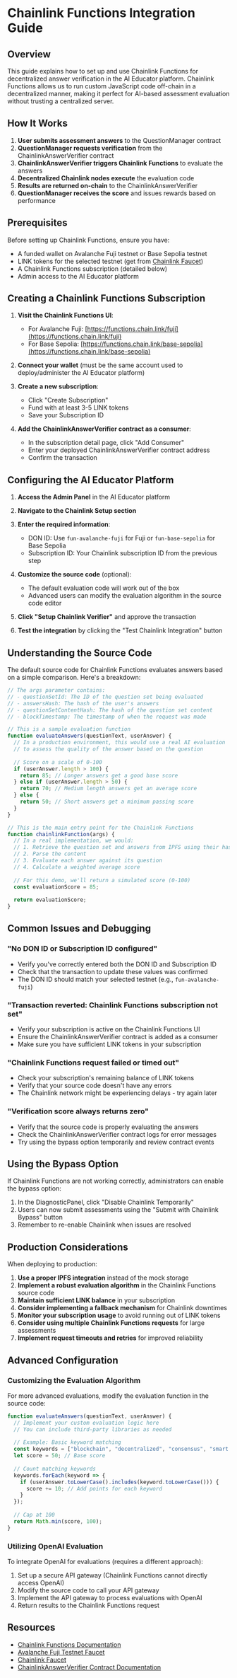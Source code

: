 # Chainlink Functions Integration Guide

## Overview

This guide explains how to set up and use Chainlink Functions for decentralized answer verification in the AI Educator platform. Chainlink Functions allows us to run custom JavaScript code off-chain in a decentralized manner, making it perfect for AI-based assessment evaluation without trusting a centralized server.

## How It Works

1. **User submits assessment answers** to the QuestionManager contract
2. **QuestionManager requests verification** from the ChainlinkAnswerVerifier contract
3. **ChainlinkAnswerVerifier triggers Chainlink Functions** to evaluate the answers
4. **Decentralized Chainlink nodes execute** the evaluation code
5. **Results are returned on-chain** to the ChainlinkAnswerVerifier
6. **QuestionManager receives the score** and issues rewards based on performance

## Prerequisites

Before setting up Chainlink Functions, ensure you have:

- A funded wallet on Avalanche Fuji testnet or Base Sepolia testnet
- LINK tokens for the selected testnet (get from [Chainlink Faucet](https://faucets.chain.link/))
- A Chainlink Functions subscription (detailed below)
- Admin access to the AI Educator platform

## Creating a Chainlink Functions Subscription

1. **Visit the Chainlink Functions UI**:
   - For Avalanche Fuji: [https://functions.chain.link/fuji](https://functions.chain.link/fuji)
   - For Base Sepolia: [https://functions.chain.link/base-sepolia](https://functions.chain.link/base-sepolia)

2. **Connect your wallet** (must be the same account used to deploy/administer the AI Educator platform)

3. **Create a new subscription**:
   - Click "Create Subscription"
   - Fund with at least 3-5 LINK tokens
   - Save your Subscription ID

4. **Add the ChainlinkAnswerVerifier contract as a consumer**:
   - In the subscription detail page, click "Add Consumer"
   - Enter your deployed ChainlinkAnswerVerifier contract address
   - Confirm the transaction

## Configuring the AI Educator Platform

1. **Access the Admin Panel** in the AI Educator platform

2. **Navigate to the Chainlink Setup section**

3. **Enter the required information**:
   - DON ID: Use `fun-avalanche-fuji` for Fuji or `fun-base-sepolia` for Base Sepolia
   - Subscription ID: Your Chainlink subscription ID from the previous step

4. **Customize the source code** (optional):
   - The default evaluation code will work out of the box
   - Advanced users can modify the evaluation algorithm in the source code editor

5. **Click "Setup Chainlink Verifier"** and approve the transaction

6. **Test the integration** by clicking the "Test Chainlink Integration" button

## Understanding the Source Code

The default source code for Chainlink Functions evaluates answers based on a simple comparison. Here's a breakdown:

```javascript
// The args parameter contains:
// - questionSetId: The ID of the question set being evaluated
// - answersHash: The hash of the user's answers
// - questionSetContentHash: The hash of the question set content
// - blockTimestamp: The timestamp of when the request was made

// This is a sample evaluation function
function evaluateAnswers(questionText, userAnswer) {
  // In a production environment, this would use a real AI evaluation
  // to assess the quality of the answer based on the question
  
  // Score on a scale of 0-100
  if (userAnswer.length > 100) {
    return 85; // Longer answers get a good base score
  } else if (userAnswer.length > 50) {
    return 70; // Medium length answers get an average score
  } else {
    return 50; // Short answers get a minimum passing score
  }
}

// This is the main entry point for the Chainlink Functions
function chainlinkFunction(args) {
  // In a real implementation, we would:
  // 1. Retrieve the question set and answers from IPFS using their hashes
  // 2. Parse the content
  // 3. Evaluate each answer against its question
  // 4. Calculate a weighted average score
  
  // For this demo, we'll return a simulated score (0-100)
  const evaluationScore = 85;
  
  return evaluationScore;
}
```

## Common Issues and Debugging

### "No DON ID or Subscription ID configured"

- Verify you've correctly entered both the DON ID and Subscription ID
- Check that the transaction to update these values was confirmed
- The DON ID should match your selected testnet (e.g., `fun-avalanche-fuji`)

### "Transaction reverted: Chainlink Functions subscription not set"

- Verify your subscription is active on the Chainlink Functions UI
- Ensure the ChainlinkAnswerVerifier contract is added as a consumer
- Make sure you have sufficient LINK tokens in your subscription

### "Chainlink Functions request failed or timed out"

- Check your subscription's remaining balance of LINK tokens
- Verify that your source code doesn't have any errors
- The Chainlink network might be experiencing delays - try again later

### "Verification score always returns zero"

- Verify that the source code is properly evaluating the answers
- Check the ChainlinkAnswerVerifier contract logs for error messages
- Try using the bypass option temporarily and review contract events

## Using the Bypass Option

If Chainlink Functions are not working correctly, administrators can enable the bypass option:

1. In the DiagnosticPanel, click "Disable Chainlink Temporarily"
2. Users can now submit assessments using the "Submit with Chainlink Bypass" button
3. Remember to re-enable Chainlink when issues are resolved

## Production Considerations

When deploying to production:

1. **Use a proper IPFS integration** instead of the mock storage
2. **Implement a robust evaluation algorithm** in the Chainlink Functions source code
3. **Maintain sufficient LINK balance** in your subscription
4. **Consider implementing a fallback mechanism** for Chainlink downtimes
5. **Monitor your subscription usage** to avoid running out of LINK tokens
6. **Consider using multiple Chainlink Functions requests** for large assessments
7. **Implement request timeouts and retries** for improved reliability

## Advanced Configuration

### Customizing the Evaluation Algorithm

For more advanced evaluations, modify the evaluation function in the source code:

```javascript
function evaluateAnswers(questionText, userAnswer) {
  // Implement your custom evaluation logic here
  // You can include third-party libraries as needed
  
  // Example: Basic keyword matching
  const keywords = ["blockchain", "decentralized", "consensus", "smart contract"];
  let score = 50; // Base score
  
  // Count matching keywords
  keywords.forEach(keyword => {
    if (userAnswer.toLowerCase().includes(keyword.toLowerCase())) {
      score += 10; // Add points for each keyword
    }
  });
  
  // Cap at 100
  return Math.min(score, 100);
}
```

### Utilizing OpenAI Evaluation

To integrate OpenAI for evaluations (requires a different approach):

1. Set up a secure API gateway (Chainlink Functions cannot directly access OpenAI)
2. Modify the source code to call your API gateway
3. Implement the API gateway to process evaluations with OpenAI
4. Return results to the Chainlink Functions request

## Resources

- [Chainlink Functions Documentation](https://docs.chain.link/chainlink-functions)
- [Avalanche Fuji Testnet Faucet](https://faucet.avax.network/)
- [Chainlink Faucet](https://faucets.chain.link/)
- [ChainlinkAnswerVerifier Contract Documentation](./docs/ChainlinkAnswerVerifier.md) 